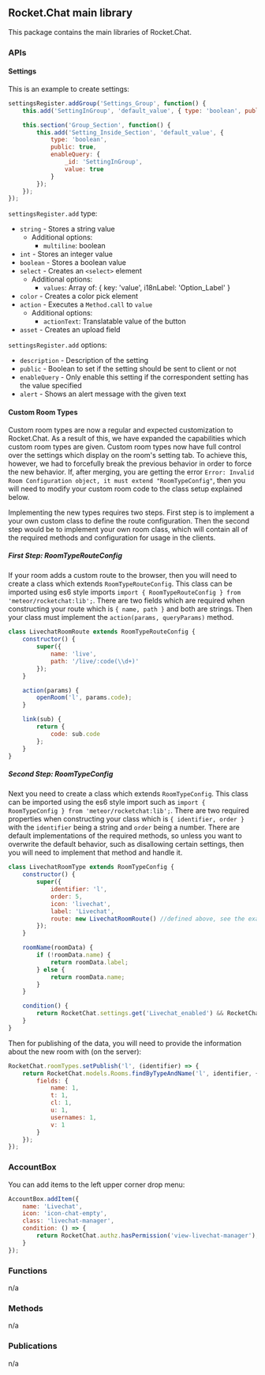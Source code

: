 ## Rocket.Chat main library

This package contains the main libraries of Rocket.Chat.

### APIs

#### Settings

This is an example to create settings:
```javascript
settingsRegister.addGroup('Settings_Group', function() {
    this.add('SettingInGroup', 'default_value', { type: 'boolean', public: true });

    this.section('Group_Section', function() {
        this.add('Setting_Inside_Section', 'default_value', {
            type: 'boolean',
            public: true,
            enableQuery: {
                _id: 'SettingInGroup',
                value: true
            }
        });
    });
});
```

`settingsRegister.add` type:

* `string` - Stores a string value
    * Additional options:
        * `multiline`: boolean
* `int` - Stores an integer value
* `boolean` - Stores a boolean value
* `select` - Creates an `<select>` element
    * Additional options:
        * `values`: Array of: { key: 'value', i18nLabel: 'Option_Label' }
* `color` - Creates a color pick element
* `action` - Executes a `Method.call` to `value`
    * Additional options:
        * `actionText`: Translatable value of the button
* `asset` - Creates an upload field

`settingsRegister.add` options:

* `description` - Description of the setting
* `public` - Boolean to set if the setting should be sent to client or not
* `enableQuery` - Only enable this setting if the correspondent setting has the value specified
* `alert` - Shows an alert message with the given text

#### Custom Room Types
Custom room types are now a regular and expected customization to Rocket.Chat. As a result of this, we have expanded
the capabilities which custom room types are given. Custom room types now have full control over the settings which
display on the room's setting tab. To achieve this, however, we had to forcefully break the previous behavior in order
to force the new behavior. If, after merging, you are getting the error `Error: Invalid Room Configuration object, it must extend "RoomTypeConfig"`,
then you will need to modify your custom room code to the class setup explained below.

Implementing the new types requires two steps. First step is to implement a your own custom class to define the route configuration.
Then the second step would be to implement your own room class, which will contain all of the required methods and configuration
for usage in the clients.

##### First Step: RoomTypeRouteConfig
If your room adds a custom route to the browser, then you will need to create a class which extends `RoomTypeRouteConfig`.
This class can be imported using es6 style imports `import { RoomTypeRouteConfig } from 'meteor/rocketchat:lib';`. There
are two fields which are required when constructing your route which is `{ name, path }` and both are strings. Then your
class must implement the `action(params, queryParams)` method.

```javascript
class LivechatRoomRoute extends RoomTypeRouteConfig {
	constructor() {
		super({
			name: 'live',
			path: '/live/:code(\\d+)'
		});
	}

	action(params) {
		openRoom('l', params.code);
	}

	link(sub) {
		return {
			code: sub.code
		};
	}
}
```

##### Second Step: RoomTypeConfig
Next you need to create a class which extends `RoomTypeConfig`. This class can be imported using the es6 style import
such as `import { RoomTypeConfig } from 'meteor/rocketchat:lib';`. There are two required properties when constructing
your class which is `{ identifier, order }` with the `identifier` being a string and `order` being a number. There are
default implementations of the required methods, so unless you want to overwrite the default behavior, such as disallowing
certain settings, then you will need to implement that method and handle it.

```javascript
class LivechatRoomType extends RoomTypeConfig {
	constructor() {
		super({
			identifier: 'l',
			order: 5,
			icon: 'livechat',
			label: 'Livechat',
			route: new LivechatRoomRoute() //defined above, see the example
		});
	}

	roomName(roomData) {
		if (!roomData.name) {
			return roomData.label;
		} else {
			return roomData.name;
		}
	}

	condition() {
		return RocketChat.settings.get('Livechat_enabled') && RocketChat.authz.hasPermission('view-l-room');
	}
}
```

Then for publishing of the data, you will need to provide the information about the new room with (on the server):

```javascript
RocketChat.roomTypes.setPublish('l', (identifier) => {
    return RocketChat.models.Rooms.findByTypeAndName('l', identifier, {
        fields: {
            name: 1,
            t: 1,
            cl: 1,
            u: 1,
            usernames: 1,
            v: 1
        }
    });
});
```

### AccountBox

You can add items to the left upper corner drop menu:
```javascript
AccountBox.addItem({
    name: 'Livechat',
    icon: 'icon-chat-empty',
    class: 'livechat-manager',
    condition: () => {
        return RocketChat.authz.hasPermission('view-livechat-manager');
    }
});
```

### Functions
n/a

### Methods
n/a

### Publications
n/a
